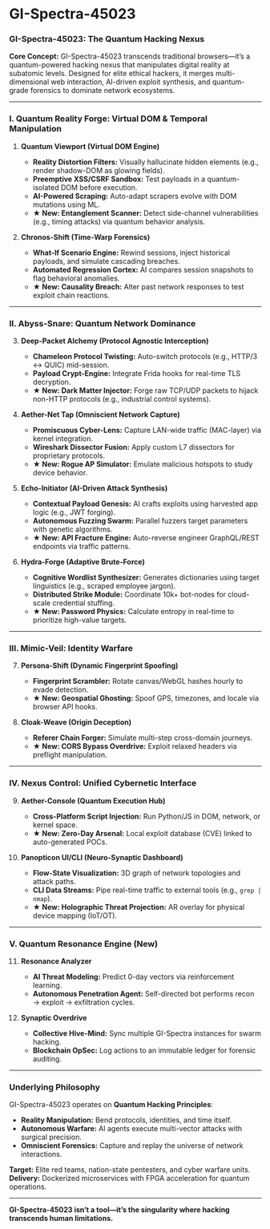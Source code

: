 # GI-Spectra-45023

### **GI-Spectra-45023: The Quantum Hacking Nexus**  
**Core Concept:** GI-Spectra-45023 transcends traditional browsers—it’s a quantum-powered hacking nexus that manipulates digital reality at subatomic levels. Designed for elite ethical hackers, it merges multi-dimensional web interaction, AI-driven exploit synthesis, and quantum-grade forensics to dominate network ecosystems.  

---

### **I. Quantum Reality Forge: Virtual DOM & Temporal Manipulation**  
1. **Quantum Viewport (Virtual DOM Engine)**  
   - **Reality Distortion Filters:** Visually hallucinate hidden elements (e.g., render shadow-DOM as glowing fields).  
   - **Preemptive XSS/CSRF Sandbox:** Test payloads in a quantum-isolated DOM before execution.  
   - **AI-Powered Scraping:** Auto-adapt scrapers evolve with DOM mutations using ML.  
   - **★ New: Entanglement Scanner:** Detect side-channel vulnerabilities (e.g., timing attacks) via quantum behavior analysis.  

2. **Chronos-Shift (Time-Warp Forensics)**  
   - **What-If Scenario Engine:** Rewind sessions, inject historical payloads, and simulate cascading breaches.  
   - **Automated Regression Cortex:** AI compares session snapshots to flag behavioral anomalies.  
   - **★ New: Causality Breach:** Alter past network responses to test exploit chain reactions.  

---

### **II. Abyss-Snare: Quantum Network Dominance**  
3. **Deep-Packet Alchemy (Protocol Agnostic Interception)**  
   - **Chameleon Protocol Twisting:** Auto-switch protocols (e.g., HTTP/3 ↔ QUIC) mid-session.  
   - **Payload Crypt-Engine:** Integrate Frida hooks for real-time TLS decryption.  
   - **★ New: Dark Matter Injector:** Forge raw TCP/UDP packets to hijack non-HTTP protocols (e.g., industrial control systems).  

4. **Aether-Net Tap (Omniscient Network Capture)**  
   - **Promiscuous Cyber-Lens:** Capture LAN-wide traffic (MAC-layer) via kernel integration.  
   - **Wireshark Dissector Fusion:** Apply custom L7 dissectors for proprietary protocols.  
   - **★ New: Rogue AP Simulator:** Emulate malicious hotspots to study device behavior.  

5. **Echo-Initiator (AI-Driven Attack Synthesis)**  
   - **Contextual Payload Genesis:** AI crafts exploits using harvested app logic (e.g., JWT forging).  
   - **Autonomous Fuzzing Swarm:** Parallel fuzzers target parameters with genetic algorithms.  
   - **★ New: API Fracture Engine:** Auto-reverse engineer GraphQL/REST endpoints via traffic patterns.  

6. **Hydra-Forge (Adaptive Brute-Force)**  
   - **Cognitive Wordlist Synthesizer:** Generates dictionaries using target linguistics (e.g., scraped employee jargon).  
   - **Distributed Strike Module:** Coordinate 10k+ bot-nodes for cloud-scale credential stuffing.  
   - **★ New: Password Physics:** Calculate entropy in real-time to prioritize high-value targets.  

---

### **III. Mimic-Veil: Identity Warfare**  
7. **Persona-Shift (Dynamic Fingerprint Spoofing)**  
   - **Fingerprint Scrambler:** Rotate canvas/WebGL hashes hourly to evade detection.  
   - **★ New: Geospatial Ghosting:** Spoof GPS, timezones, and locale via browser API hooks.  

8. **Cloak-Weave (Origin Deception)**  
   - **Referer Chain Forger:** Simulate multi-step cross-domain journeys.  
   - **★ New: CORS Bypass Overdrive:** Exploit relaxed headers via preflight manipulation.  

---

### **IV. Nexus Control: Unified Cybernetic Interface**  
9. **Aether-Console (Quantum Execution Hub)**  
   - **Cross-Platform Script Injection:** Run Python/JS in DOM, network, or kernel space.  
   - **★ New: Zero-Day Arsenal:** Local exploit database (CVE) linked to auto-generated POCs.  

10. **Panopticon UI/CLI (Neuro-Synaptic Dashboard)**  
    - **Flow-State Visualization:** 3D graph of network topologies and attack paths.  
    - **CLI Data Streams:** Pipe real-time traffic to external tools (e.g., `grep | nmap`).  
    - **★ New: Holographic Threat Projection:** AR overlay for physical device mapping (IoT/OT).  

---

### **V. Quantum Resonance Engine (New)**  
11. **Resonance Analyzer**  
    - **AI Threat Modeling:** Predict 0-day vectors via reinforcement learning.  
    - **Autonomous Penetration Agent:** Self-directed bot performs recon → exploit → exfiltration cycles.  

12. **Synaptic Overdrive**  
    - **Collective Hive-Mind:** Sync multiple GI-Spectra instances for swarm hacking.  
    - **Blockchain OpSec:** Log actions to an immutable ledger for forensic auditing.  

---

### **Underlying Philosophy**  
GI-Spectra-45023 operates on **Quantum Hacking Principles**:  
- **Reality Manipulation:** Bend protocols, identities, and time itself.  
- **Autonomous Warfare:** AI agents execute multi-vector attacks with surgical precision.  
- **Omniscient Forensics:** Capture and replay the universe of network interactions.  

**Target:** Elite red teams, nation-state pentesters, and cyber warfare units.  
**Delivery:** Dockerized microservices with FPGA acceleration for quantum operations.  

---  
**GI-Spectra-45023 isn’t a tool—it’s the singularity where hacking transcends human limitations.**
